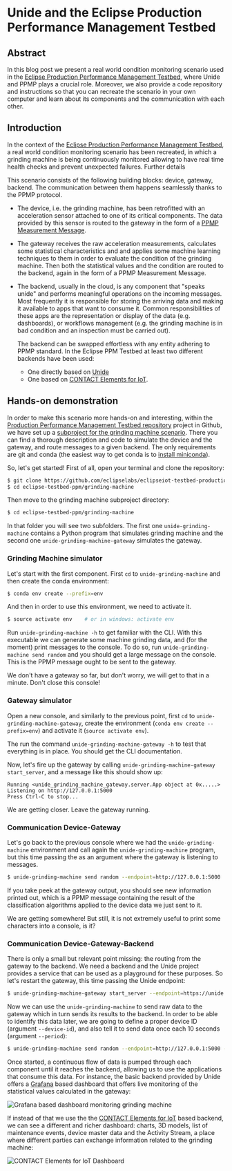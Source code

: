 # Unide and the Eclipse Production Performance Management Testbed


## Abstract

In this blog post we present a real world condition monitoring scenario used in
the [Eclipse Production Performance Management Testbed][1], where Unide and
PPMP plays a crucial role. Moreover, we also provide a code repository and
instructions so that you can recreate the scenario in your own computer and
learn about its components and the communication with each other.


## Introduction

In the context of the [Eclipse Production Performance Management Testbed][1], a
real world condition monitoring scenario has been recreated, in which a
grinding machine is being continuously monitored allowing to have real time
health checks and prevent unexpected failures. Further details 

This scenario consists of the following building blocks: device, gateway,
backend. The communication between them happens seamlessly thanks to the PPMP
protocol.

- The device, i.e. the grinding machine, has been retrofitted with an
  acceleration sensor attached to one of its critical components. The data
  provided by this sensor is routed to the gateway in the form of a [PPMP
  Measurement Message][2].

- The gateway receives the raw acceleration measurements, calculates some
  statistical characteristics and and applies some machine learning techniques
  to them in order to evaluate the condition of the grinding machine. Then both
  the statistical values and the condition are routed to the backend, again in
  the form of a PPMP Measurement Message.

- The backend, usually in the cloud, is any component that "speaks unide" and
  performs meaningful operations on the incoming messages. Most frequently it
  is responsible for storing the arriving data and making it available to apps
  that want to consume it. Common responsibilities of these apps are the
  representation or display of the data (e.g. dashboards), or workflows
  management (e.g. the grinding machine is in bad condition and an inspection
  must be carried out). 
  
  The backend can be swapped effortless with any entity adhering to PPMP standard.
  In the Eclipse PPM Testbed at least two different backends have been used: 
    - One directly based on [Unide][3]
    - One based on [CONTACT Elements for IoT][4].


## Hands-on demonstration

In order to make this scenario more hands-on and interesting, within the
[Production Performance Management Testbed repository][5] project in Github, we
have set up a [subproject for the grinding machine scenario][7]. There you can
find a thorough description and code to simulate the device and the gateway,
and route messages to a given backend. The only requirements are git and conda
(the easiest way to get conda is to [install miniconda][6]).

So, let's get started! First of all, open your terminal and clone the
repository:

```bash
$ git clone https://github.com/eclipselabs/eclipseiot-testbed-productionperformancemanagement eclipse-testbed-ppm
$ cd eclipse-testbed-ppm/grinding-machine
```

Then move to the grinding machine subproject directory:

```bash
$ cd eclipse-testbed-ppm/grinding-machine
```

In that folder you will see two subfolders. The first one
`unide-grinding-machine` contains a Python program that simulates grinding
machine and the second one `unide-grinding-machine-gateway` simulates the
gateway. 


### Grinding Machine simulator

Let's start with the first component. First `cd` to `unide-grinding-machine`
and then create the conda environment:

```bash
$ conda env create --prefix=env
```

And then in order to use this environment, we need to activate it.

```bash
$ source activate env    # or in windows: activate env 
```

Run `unide-grinding-machine -h` to get familiar with the CLI. With this
executable we can generate some machine grinding data, and (for the moment)
print messages to the console. To do so, run `unide-grinding-machine send
random` and you should get a large message on the console. This is the PPMP
message ought to be sent to the gateway.

We don't have a gateway so far, but don't worry, we will get to that in a
minute. Don't close this console!


### Gateway simulator

Open a new console, and similarly to the previous point, first `cd` to
`unide-grinding-machine-gateway`, create the environment (`conda env
create --prefix=env`) and activate it (`source activate env`).

The run the command `unide-grinding-machine-gateway -h` to test that everything
is in place. You should get the CLI documentation. 

Now, let's fire up the gateway by calling `unide-grinding-machine-gateway
start_server`, and a message like this should show up:

```
Running <unide_grinding_machine_gateway.server.App object at 0x.....>
Listening on http://127.0.0.1:5000
Press Ctrl-C to stop...
```

We are getting closer. Leave the gateway running.


### Communication Device-Gateway

Let's go back to the previous console where we had the `unide-grinding-machine`
environment and  call again the `unide-grinding-machine` program, but this time
passing the as an argument where the gateway is listening to messages.

```bash
$ unide-grinding-machine send random --endpoint=http://127.0.0.1:5000
```

If you take peek at the gateway output, you should see new information printed
out, which is a PPMP message containing the result of the classification
algorithms applied to the device data we just sent to it. 

We are getting somewhere! But still, it is not extremely useful to print some
characters into a console, is it?


### Communication Device-Gateway-Backend

There is only a small but relevant point missing: the routing from the gateway
to the backend. We need a backend and the Unide project provides a service that
can be used as a playground for these purposes. So let's restart the gateway,
this time passing the Unide endpoint:

```bash
$ unide-grinding-machine-gateway start_server --endpoint=https://unide.eclipse.org/rest/v2
```

Now we can use the `unide-grinding-machine` to send raw data to the gateway
which in turn sends its results to the backend.  In order to be able to
identify this data later, we are going to define a proper device ID (argument
`--device-id`), and also tell it to send data once each 10 seconds (argument
`--period`):

```bash
$ unide-grinding-machine send random --endpoint=http://127.0.0.1:5000 --device-id=IoT-000028--3 --period=10
```

Once started, a continuous flow of data is pumped through each component until
it reaches the backend, allowing us to use the applications that consume this
data. For instance, the basic backend provided by Unide offers a [Grafana][8] based
dashboard that offers live monitoring of the statistical values calculated in the 
gateway:

![Grafana based dashboard monitoring grinding machine][9]

If instead of that we use the the [CONTACT Elements for IoT][4] based backend,
we can see a different and richer dashboard: charts, 3D models, list of
maintenance events, device master data and the Activity Stream, a place where
different parties can exchange information related to the grinding machine:

![CONTACT Elements for IoT Dashboard][10]

[1]: https://iot.eclipse.org/testbeds/production-performance-management/#
[2]: https://www.eclipse.org/unide/specification/measurement-message#messageDetail
[3]: https://github.com/eclipse/unide
[4]: https://www.contact-software.com/en/products/elements-for-iot/
[5]: https://github.com/eclipselabs/eclipseiot-testbed-productionperformancemanagement
[6]: https://conda.io/miniconda.html
[7]: https://github.com/eclipselabs/eclipseiot-testbed-productionperformancemanagement/tree/master/grinding-machine
[8]: https://grafana.com/
[9]: https://raw.githubusercontent.com/bgusach/unide/master/website/blog/assets/grinding-machine-grafana-dashboard.png
[10]: https://raw.githubusercontent.com/bgusach/unide/master/website/blog/assets/grinding-machine-ce4iot-dashboard.png

